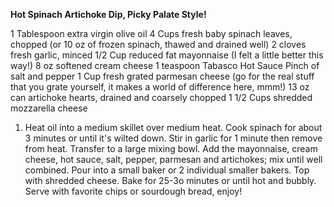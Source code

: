 **Hot Spinach Artichoke Dip, Picky Palate Style!**

1 Tablespoon extra virgin olive oil
4 Cups fresh baby spinach leaves, chopped (or 10 oz of frozen spinach, thawed and drained well)
2 cloves fresh garlic, minced
1/2 Cup reduced fat mayonnaise (I felt a little better this way!)
8 oz softened cream cheese
1 teaspoon Tabasco Hot Sauce
Pinch of salt and pepper
1 Cup fresh grated parmesan cheese (go for the real stuff that you grate yourself, it makes a world of difference here, mmm!)
13 oz can artichoke hearts, drained and coarsely chopped
1 1/2 Cups shredded mozzarella cheese

1. Heat oil into a medium skillet over medium heat. Cook spinach for about 3 minutes or until it's wilted down. Stir in garlic for 1 minute then remove from heat. Transfer to a large mixing bowl. Add the mayonnaise, cream cheese, hot sauce, salt, pepper, parmesan and artichokes; mix until well combined. Pour into a small baker or 2 individual smaller bakers. Top with shredded cheese. Bake for 25-3o minutes or until hot and bubbly. Serve with favorite chips or sourdough bread, enjoy!